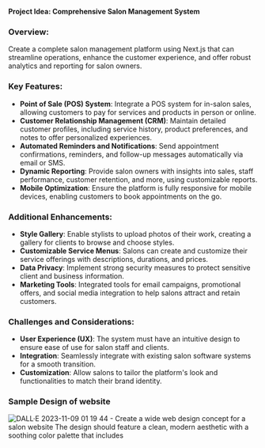 **Project Idea: Comprehensive Salon Management System**

### Overview:
Create a complete salon management platform using Next.js that can streamline operations, enhance the customer experience, and offer robust analytics and reporting for salon owners.

### Key Features:
- **Point of Sale (POS) System**: Integrate a POS system for in-salon sales, allowing customers to pay for services and products in person or online.
- **Customer Relationship Management (CRM)**: Maintain detailed customer profiles, including service history, product preferences, and notes to offer personalized experiences.
- **Automated Reminders and Notifications**: Send appointment confirmations, reminders, and follow-up messages automatically via email or SMS.
- **Dynamic Reporting**: Provide salon owners with insights into sales, staff performance, customer retention, and more, using customizable reports.
- **Mobile Optimization**: Ensure the platform is fully responsive for mobile devices, enabling customers to book appointments on the go.

### Additional Enhancements:
- **Style Gallery**: Enable stylists to upload photos of their work, creating a gallery for clients to browse and choose styles.
- **Customizable Service Menus**: Salons can create and customize their service offerings with descriptions, durations, and prices.
- **Data Privacy**: Implement strong security measures to protect sensitive client and business information.
- **Marketing Tools**: Integrated tools for email campaigns, promotional offers, and social media integration to help salons attract and retain customers.

### Challenges and Considerations:

- **User Experience (UX)**: The system must have an intuitive design to ensure ease of use for salon staff and clients.
- **Integration**: Seamlessly integrate with existing salon software systems for a smooth transition.
- **Customization**: Allow salons to tailor the platform's look and functionalities to match their brand identity.

### Sample Design of website
![DALL·E 2023-11-09 01 19 44 - Create a wide web design concept for a salon website  The design should feature a clean, modern aesthetic with a soothing color palette that includes ](https://github.com/siddharth9805/SSN_IS601/assets/32770034/f15d81ee-120b-45b4-98c5-448f5275f33f)
